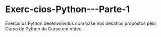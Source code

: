 # Exerc-cios-Python---Parte-1
Exercícios Python desenvolvidos com base nos desafios propostos pelo Curso de Python do Curso em Vídeo.
